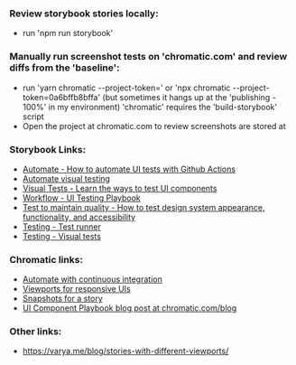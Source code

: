 ### Review storybook stories locally:
- run 'npm run storybook'

### Manually run screenshot tests on 'chromatic.com' and review diffs from the 'baseline':
- run 'yarn chromatic --project-token=<project token from chromatic.com>' or 'npx chromatic --project-token=0a6bffb8bffa' (but sometimes it hangs up at the 'publishing - 100%' in my environment)
  'chromatic' requires the 'build-storybook' script
- Open the <project token> project at chromatic.com to review screenshots are stored at 

### Storybook Links:
- [Automate - How to automate UI tests with Github Actions](https://storybook.js.org/tutorials/ui-testing-handbook/react/en/automate/)
- [Automate visual testing](https://storybook.js.org/tutorials/visual-testing-handbook/react/en/automate/)
- [Visual Tests - Learn the ways to test UI components](https://storybook.js.org/tutorials/intro-to-storybook/react/en/test/)
- [Workflow - UI Testing Playbook](https://storybook.js.org/tutorials/ui-testing-handbook/react/en/workflow/)
- [Test to maintain quality - How to test design system appearance, functionality, and accessibility](https://storybook.js.org/tutorials/design-systems-for-developers/react/en/test/)
- [Testing - Test runner](https://storybook.js.org/docs/react/writing-tests/test-runner)
- [Testing - Visual tests](https://storybook.js.org/docs/react/writing-tests/visual-testing)

### Chromatic links:
- [Automate with continuous integration](https://www.chromatic.com/docs/ci)
- [Viewports for responsive UIs](https://www.chromatic.com/docs/viewports)
- [Snapshots for a story](https://www.chromatic.com/docs/snapshots)
- [UI Component Playbook blog post at chromatic.com/blog](https://www.chromatic.com/blog/ui-component-playbook/)

### Other links:
- https://varya.me/blog/stories-with-different-viewports/
